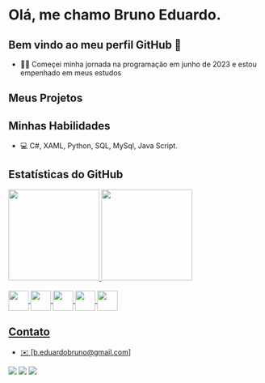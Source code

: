 # Olá, me chamo Bruno Eduardo.

## Bem vindo ao meu perfil GitHub 👋

- 👨‍💻 Começei minha jornada na programação em junho de 2023 e estou empenhado em meus estudos

## Meus Projetos

## Minhas Habilidades

- 💻 C#, XAML, Python, SQL, MySql, Java Script.


## Estatísticas do GitHub

<div>
  <a href="https://github.com/BrunoEduardo10203">
  <img loading="lazy" height="180em" src="https://github-readme-stats.vercel.app/api?username=BrunoEduardo10203&show_icons=true&theme=dracula&include_all_commits=true&count_private=true"/>
  <img loading="lazy" height="180em" src="https://github-readme-stats.vercel.app/api/top-langs/?username=BrunoEduardo10203&layout=compact&langs_count=7&theme=dracula"/>
</div>

<div styler="display: inline_block"><br>
  <img width="40" heigth="30" align="center" src="https://cdn.jsdelivr.net/gh/devicons/devicon@latest/icons/csharp/csharp-original.svg"/>
  <img width="40" heigth="30" align="center" src="https://cdn.jsdelivr.net/gh/devicons/devicon@latest/icons/javascript/javascript-original.svg"/>
  <img width="40" heigth="30" align="center" src="https://cdn.jsdelivr.net/gh/devicons/devicon@latest/icons/python/python-original.svg" />
  <img width="40" heigth="30" align="center" src="https://cdn.jsdelivr.net/gh/devicons/devicon@latest/icons/html5/html5-original.svg" />
  <img width="40" heigth="30" align="center" src="https://cdn.jsdelivr.net/gh/devicons/devicon@latest/icons/typescript/typescript-original.svg" />          
</div>
    
## Contato

- ✉️ [b.eduardobruno@gmail.com]
<div>
  <a href="https://instagram.com/eduardoo_bruno" target="_blank"><img loading="lazy" src="https://img.shields.io/badge/-Instagram-%23E4405F?style=for-the-badge&logo=instagram&logoColor=white" target="_blank"></a>
  <a href = "mailto:contato@BrunoEduardo10203"><img loading="lazy" src="https://img.shields.io/badge/Gmail-D14836?style=for-the-badge&logo=gmail&logoColor=white" target="_blank"></a>
  <a href="https://www.linkedin.com/in/bruno-eduardo-659622275" target="_blank"><img loading="lazy" src="https://img.shields.io/badge/-LinkedIn-%230077B5?style=for-the-badge&logo=linkedin&logoColor=white" target="_blank"></a>   
</div>
